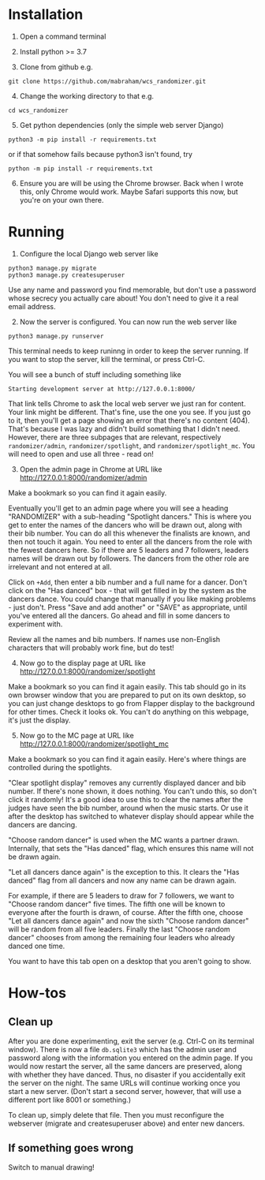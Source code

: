 # Installation

1. Open a command terminal

2. Install python >= 3.7

3. Clone from github e.g.

```
git clone https://github.com/mabraham/wcs_randomizer.git
```

4. Change the working directory to that e.g.

```
cd wcs_randomizer
```

5. Get python dependencies (only the simple web server Django)

```
python3 -m pip install -r requirements.txt
```

or if that somehow fails because python3 isn't found, try

```
python -m pip install -r requirements.txt
```

6. Ensure you are will be using the Chrome browser.
Back when I wrote this, only Chrome would work.
Maybe Safari supports this now, but you're on your own there.

# Running

1. Configure the local Django web server like

```
python3 manage.py migrate
python3 manage.py createsuperuser
```

Use any name and password you find memorable, but don't use a password whose secrecy you actually care about!
You don't need to give it a real email address.

2. Now the server is configured. You can now run the web server like

```
python3 manage.py runserver
```

This terminal needs to keep runinng in order to keep the server running.
If you want to stop the server, kill the terminal, or press Ctrl-C.

You will see a bunch of stuff including something like

```
Starting development server at http://127.0.0.1:8000/
```

That link tells Chrome to ask the local web server we just ran for content.
Your link might be different.
That's fine, use the one you see.
If you just go to it, then you'll get a page showing an error that there's no content (404).
That's because I was lazy and didn't build something that I didn't need.
However, there are three subpages that are relevant, respectively `randomizer/admin`, `randomizer/spotlight`, and `randomizer/spotlight_mc`.
You will need to open and use all three - read on!

3. Open the admin page in Chrome at URL like http://127.0.0.1:8000/randomizer/admin

Make a bookmark so you can find it again easily.

Eventually you'll get to an admin page where you will see a heading "RANDOMIZER" with a sub-heading "Spotlight dancers."
This is where you get to enter the names of the dancers who will be drawn out, along with their bib number.
You can do all this whenever the finalists are known, and then not touch it again.
You need to enter all the dancers from the role with the fewest dancers here.
So if there are 5 leaders and 7 followers, leaders names will be drawn out by followers.
The dancers from the other role are irrelevant and not entered at all.

Click on `+Add`, then enter a bib number and a full name for a dancer.
Don't click on the "Has danced" box - that will get filled in by the system as the dancers dance.
You could change that manually if you like making problems - just don't.
Press "Save and add another" or "SAVE" as appropriate, until you've entered all the dancers.
Go ahead and fill in some dancers to experiment with.

Review all the names and bib numbers.
If names use non-English characters that will probably work fine, but do test!

4. Now go to the display page at URL like http://127.0.0.1:8000/randomizer/spotlight

Make a bookmark so you can find it again easily.
This tab should go in its own browser window that you are prepared to put on its own desktop, so you can just change desktops to go from Flapper display to the background for other times.
Check it looks ok.
You can't do anything on this webpage, it's just the display.

5. Now go to the MC page at URL like http://127.0.0.1:8000/randomizer/spotlight_mc

Make a bookmark so you can find it again easily.
Here's where things are controlled during the spotlights.

"Clear spotlight display" removes any currently displayed dancer and bib number.
If there's none shown, it does nothing.
You can't undo this, so don't click it randomly!
It's a good idea to use this to clear the names after the judges have seen the bib number, around when the music starts.
Or use it after the desktop has switched to whatever display should appear while the dancers are dancing.

"Choose random dancer" is used when the MC wants a partner drawn.
Internally, that sets the "Has danced" flag, which ensures this name will not be drawn again.

"Let all dancers dance again" is the exception to this.
It clears the "Has danced" flag from all dancers and now any name can be drawn again.

For example, if there are 5 leaders to draw for 7 followers, we want to "Choose random dancer" five times.
The fifth one will be known to everyone after the fourth is drawn, of course.
After the fifth one, choose "Let all dancers dance again" and now the sixth "Choose random dancer" will be random from all five leaders.
Finally the last "Choose random dancer" chooses from among the remaining four leaders who already danced one time.

You want to have this tab open on a desktop that you aren't going to show.

# How-tos

## Clean up

After you are done experimenting, exit the server (e.g. Ctrl-C on its terminal window).
There is now a file `db.sqlite3` which has the admin user and password along with the information you entered on the admin page.
If you would now restart the server, all the same dancers are preserved, along with whether they have danced.
Thus, no disaster if you accidentally exit the server on the night.
The same URLs will continue working once you start a new server.
(Don't start a second server, however, that will use a different port like 8001 or something.)

To clean up, simply delete that file.
Then you must reconfigure the webserver (migrate and createsuperuser above) and enter new dancers.

## If something goes wrong

Switch to manual drawing!

